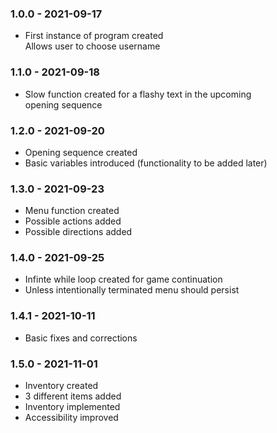 ### 1.0.0 - 2021-09-17  
- First instance of program created  
Allows user to choose username

### 1.1.0 - 2021-09-18 
- Slow function created for a flashy text in the upcoming  
opening sequence

### 1.2.0 - 2021-09-20 
- Opening sequence created 
- Basic variables introduced (functionality to be added later)

### 1.3.0 - 2021-09-23
- Menu function created 
- Possible actions added 
- Possible directions added

### 1.4.0 - 2021-09-25
- Infinte while  loop created for game continuation
- Unless intentionally terminated menu should persist

### 1.4.1 - 2021-10-11
- Basic fixes and corrections

### 1.5.0 - 2021-11-01
- Inventory created
- 3 different items added
- Inventory implemented 
- Accessibility improved